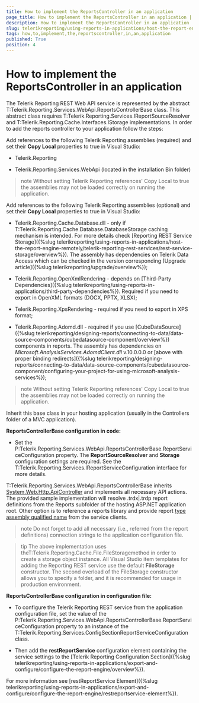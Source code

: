 ```yaml
---
title: How to implement the ReportsController in an application
page_title: How to implement the ReportsController in an application | for Telerik Reporting Documentation
description: How to implement the ReportsController in an application
slug: telerikreporting/using-reports-in-applications/host-the-report-engine-remotely/telerik-reporting-rest-services/asp.net-web-api-implementation/how-to-implement-the-reportscontroller-in-an-application
tags: how,to,implement,the,reportscontroller,in,an,application
published: True
position: 4
---
```


# How to implement the ReportsController in an application



The Telerik Reporting REST Web API service is represented by the abstract T:Telerik.Reporting.Services.WebApi.ReportsControllerBase
        class. This abstract class requires T:Telerik.Reporting.Services.IReportSourceResolver
        and T:Telerik.Reporting.Cache.Interfaces.IStorage implementations.
        In order to add the reports controller to your application follow the steps:
      

Add references to the following Telerik Reporting assemblies (required)
              and set their __Copy Local__ properties to true in Visual Studio:
            

* Telerik.Reporting
                

* Telerik.Reporting.Services.WebApi (located in the installation Bin folder)
                

>note Without setting Telerik Reporting references' Copy Local to true the assemblies may not be loaded correctly on running the application.
>


Add references to the following Telerik Reporting assemblies (optional)
              and set their __Copy Local__ properties to true in Visual Studio:
            

* Telerik.Reporting.Cache.Database.dll - only if T:Telerik.Reporting.Cache.Database.DatabaseStorage caching mechanism is intended.
                  For more details check [Reporting REST Service Storage]({%slug telerikreporting/using-reports-in-applications/host-the-report-engine-remotely/telerik-reporting-rest-services/rest-service-storage/overview%}).
                  The assembly has dependencies on Telerik Data Access which can be checked in the version
                  corresponding [Upgrade article]({%slug telerikreporting/upgrade/overview%});
                

* Telerik.Reporting.OpenXmlRendering - depends on [Third-Party Dependencies]({%slug telerikreporting/using-reports-in-applications/third-party-dependencies%}). Required if you need to export in OpenXML formats (DOCX, PPTX, XLSX);
                

* Telerik.Reporting.XpsRendering  - required if you need to export in XPS format;
                

* Telerik.Reporting.Adomd.dll - required if you use [CubeDataSource]({%slug telerikreporting/designing-reports/connecting-to-data/data-source-components/cubedatasource-component/overview%}) components in reports.
                  The assembly has dependencies on *Microsoft.AnalysisServices.AdomdClient.dll* v.10.0.0.0 or [above with proper binding redirects]({%slug telerikreporting/designing-reports/connecting-to-data/data-source-components/cubedatasource-component/configuring-your-project-for-using-microsoft-analysis-services%});
                

>note Without setting Telerik Reporting references' Copy Local to true the assemblies may not be loaded correctly on running the application.
>


Inherit this base class in your hosting application (usually in the Controllers folder of a MVC application).
            

__ReportsControllerBase configuration in code:__

* Set the P:Telerik.Reporting.Services.WebApi.ReportsControllerBase.ReportServiceConfiguration
                  property. The __ReportSourceResolver__ and __Storage__ configuration settings are required.
                  See the T:Telerik.Reporting.Services.IReportServiceConfiguration interface
                  for more details.
                

	



	

T:Telerik.Reporting.Services.WebApi.ReportsControllerBase inherits
                  [System.Web.Http.ApiController](http://msdn.microsoft.com/en-us/library/system.web.http.apicontroller.aspx)
                  and implements all necessary API actions.
                The provided sample implementation will resolve .trdx|.trdp report definitions from the Reports subfolder of the hosting ASP.NET application root.
                  Other option is to reference a reports library and provide report
                  [type assembly qualified name](http://msdn.microsoft.com/en-us/library/system.type.assemblyqualifiedname.aspx)
                  from the service clients.
                

>note Do not forget to add all necessary (i.e., referred from the report definitions) connection strings to the application configuration file.
>


>tip The above implementation uses theT:Telerik.Reporting.Cache.File.FileStoragemethod in order to create a storage object instance. All Visual Studio item templates for adding the Reporting REST service use the default __FileStorage__ constructor. The second overload of the FileStorage constructor allows you to
                    specify a folder, and it is recommended for usage in production environment.
>




__ReportsControllerBase configuration in configuration file:__

* To configure the Telerik Reporting REST service from the application configuration file, set the value of the
                  P:Telerik.Reporting.Services.WebApi.ReportsControllerBase.ReportServiceConfiguration property to an instance of the
                  T:Telerik.Reporting.Services.ConfigSectionReportServiceConfiguration class.
                

	



	



* Then add the __restReportService__ configuration element containing the service settings to the
                  [Telerik Reporting Configuration Section]({%slug telerikreporting/using-reports-in-applications/export-and-configure/configure-the-report-engine/overview%}).
                

	

For more information see [restReportService Element]({%slug telerikreporting/using-reports-in-applications/export-and-configure/configure-the-report-engine/restreportservice-element%}).
                
